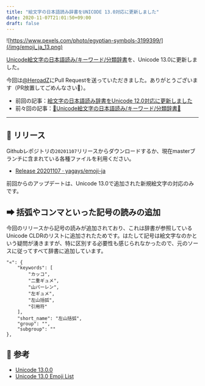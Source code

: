 ```yaml
---
title: "絵文字の日本語読み辞書をUNICODE 13.0対応に更新しました"
date: 2020-11-07T21:01:50+09:00
draft: false
---
```


![https://www.pexels.com/photo/egyptian-symbols-3199399/](/img/emoji_ja_13.png)


[Unicode絵文字の日本語読み/キーワード/分類辞書](https://github.com/yagays/emoji-ja/)を、Unicode 13.0に更新しました。

今回は[@HeroadZ](https://github.com/HeroadZ/)にPull Requestを送っていただきました。ありがとうございます（PR放置してごめんなさい🙏）。


- 前回の記事：[絵文字の日本語読み辞書をUnicode 12\.0対応に更新しました](https://yag-ays.github.io/project/emoji-ja-update-12/)
- 前々回の記事：[📙Unicode絵文字の日本語読み/キーワード/分類辞書📙](https://yag-ays.github.io/project/emoji-ja/)

--- 

## 🔖 リリース
Githubレポジトリの`20201107`リリースからダウンロードするか、現在masterブランチに含まれている各種ファイルを利用ください。

- [Release 20201107 · yagays/emoji\-ja](https://github.com/yagays/emoji-ja/releases/tag/20201107)

前回からのアップデートは、Unicode 13.0で追加された新規絵文字の対応のみです。

## ➡ 括弧やコンマといった記号の読みの追加

今回のリリースから記号の読みが追加されており、これは辞書が参照しているUnicode CLDRのリストに追加されたためです。はたして記号は絵文字なのかという疑問が湧きますが、特に区別する必要性も感じられなかったので、元のソースに従ってすべて辞書に追加しています。


```
"«": {
    "keywords": [
        "カッコ",
        "二重ギュメ",
        "山パーレン",
        "左ギュメ",
        "左山括弧",
        "引用符"
    ],
    "short_name": "左山括弧",
    "group": "",
    "subgroup": ""
},
```


## 📝 参考

- [Unicode 13\.0\.0](https://unicode.org/versions/Unicode13.0.0/)
- [Unicode 13\.0 Emoji List](https://emojipedia.org/unicode-13.0/)